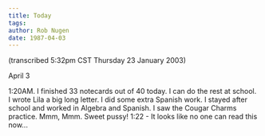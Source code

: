 ```yaml
---
title: Today
tags: 
author: Rob Nugen
date: 1987-04-03
---
```


<p class=note>(transcribed 5:32pm CST Thursday 23 January 2003)</p>

<p class=date>April 3</p>

<p>1:20AM.  I finished 33 notecards out of 40 today.  I can do the
rest at school.  I wrote Lila a big long letter.  I did some extra
Spanish work.  I stayed after school and worked in Algebra and
Spanish.  I saw the Cougar Charms practice.  Mmm, Mmm. Sweet pussy!
1:22 - It looks like no one can read this now...</p>
